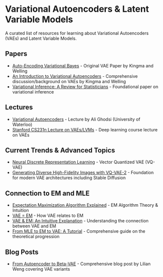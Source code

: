 # Variational Autoencoders & Latent Variable Models

A curated list of resources for learning about Variational Autoencoders (VAEs) and Latent Variable Models.

## Papers

- [Auto-Encoding Variational Bayes](https://arxiv.org/abs/1312.6114) - Original VAE Paper by Kingma and Welling
- [An Introduction to Variational Autoencoders](https://arxiv.org/abs/1906.02691) - Comprehensive discussion/background on VAEs by Kingma and Welling
- [Variational Inference: A Review for Statisticians](https://arxiv.org/abs/1601.00670) - Foundational paper on variational inference

## Lectures

- [Variational Autoencoders](https://www.youtube.com/watch?v=gOIXGhW0VIs&ab_channel=DeepLearningBoston) - Lecture by Ali Ghodsi (University of Waterloo)
- [Stanford CS231n Lecture on VAEs/LVMs](https://www.youtube.com/watch?v=5WoItGTWV54&t=1592s&ab_channel=StanfordUniversitySchoolofEngineering) - Deep learning course lecture on VAEs

## Current Trends & Advanced Topics

- [Neural Discrete Representation Learning](https://arxiv.org/abs/1711.00937) - Vector Quantized VAE (VQ-VAE)
- [Generating Diverse High-Fidelity Images with VQ-VAE-2](https://arxiv.org/abs/1906.00446) - Foundation for modern VAE architectures including Stable Diffusion

## Connection to EM and MLE

- [Expectation Maximization Algorithm Explained](https://yangxiaozhou.github.io/data/2020/10/20/EM-algorithm-explained.html) - EM Algorithm Theory & Intuition
- [VAE = EM](https://machinethoughts.wordpress.com/2017/10/02/vae-em/) - How VAE relates to EM
- [VAE & EM: An Intuitive Explanation](https://maurocamaraescudero.netlify.app/post/variational-auto-encoders-and-the-expectation-maximization-algorithm/) - Understanding the connection between VAE and EM
- [From MLE to EM to VAE: A Tutorial](https://www.sciencedirect.com/science/article/pii/S2666651021000279?ref=pdf_download&fr=RR-2&rr=8b50e3d9dea29367) - Comprehensive guide on the theoretical progression

## Blog Posts

- [From Autoencoder to Beta-VAE](https://lilianweng.github.io/posts/2018-08-12-vae/) - Comprehensive blog post by Lilian Weng covering VAE variants
